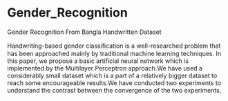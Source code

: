 # Gender_Recognition
Gender Recognition From Bangla Handwritten Dataset

Handwriting-based gender classiﬁcation is a well-researched problem that has been approached mainly by traditional machine learning techniques. In this paper, we propose a basic artificial neural network which is implemented by the Multilayer Perceptron approach.We have used a considerably small dataset which is a part of a relatively bigger dataset to reach some encourageable results.We have conducted two experiments to understand the contrast between the convergence of the two experiments. 
